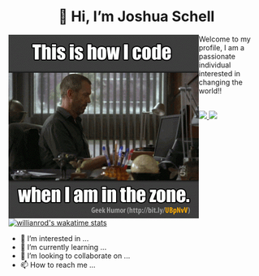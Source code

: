 <h1 align="center">👋 Hi, I’m Joshua Schell</h1>
<div>
  <img align="left" alt="coding how it's done" src="https://github.com/MobySchell/MobySchell/blob/master/github/giphy.gif" />
  <p>
    Welcome to my profile, I am a passionate individual interested in changing the world!! 
  </p>
</div>

<br />

<a href="https://github.com/MobySchell">
  <img height="180em" src="https://github-readme-stats.vercel.app/api?username=MobySchell&theme=buefy&show_icons=true" />
  <img height="180em" src="https://github-readme-stats.vercel.app/api/top-langs/?username=MobySchell&theme=buefy&layout=compact" />
</a>

[![willianrod's wakatime stats](https://github-readme-stats.vercel.app/api/wakatime?username=mobyschell)](https://github.com/mobyschell/github-readme-stats)

- 👀 I’m interested in ...
- 🌱 I’m currently learning ...
- 💞️ I’m looking to collaborate on ...
- 📫 How to reach me ...

<!---
MobySchell/MobySchell is a ✨ special ✨ repository because its `README.md` (this file) appears on your GitHub profile.
You can click the Preview link to take a look at your changes.
--->

